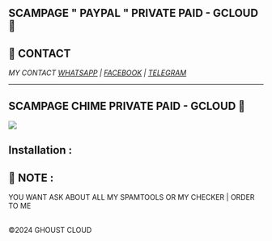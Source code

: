 ## SCAMPAGE " PAYPAL " PRIVATE PAID - GCLOUD 👾

## **📧 CONTACT**

_MY CONTACT <a href="https://wa.me/+380675877299/">WHATSAPP</a>_
_| <a href="https://www.facebook.com/usdsmellyy">FACEBOOK</a>_
_| <a href="https://web.telegram.org/k/#@usdsmellyy">TELEGRAM</a>_

---

<h2>SCAMPAGE CHIME PRIVATE PAID - GCLOUD 👾 </h2>
<img src="https://i.imgur.com/mQ0r2Rt.jpeg" style="max-width:100%">

## Installation :

## **🦄 NOTE** :

YOU WANT ASK ABOUT ALL MY SPAMTOOLS OR MY CHECKER | ORDER TO ME

<br>©2024 GHOUST CLOUD
